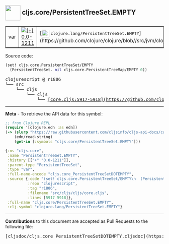 ## <img width="48px" valign="middle" src="http://i.imgur.com/Hi20huC.png"> cljs.core/PersistentTreeSet.EMPTY

 <table border="1">
<tr>

<td>var</td>
<td><a href="https://github.com/cljsinfo/cljs-api-docs/tree/0.0-1211"><img valign="middle" alt="[+] 0.0-1211" src="https://img.shields.io/badge/+-0.0--1211-lightgrey.svg"></a> </td>
<td>
[<img height="24px" valign="middle" src="http://i.imgur.com/1GjPKvB.png"> <samp>clojure.lang/PersistentTreeSet.EMPTY</samp>](https://github.com/clojure/clojure/blob//src/jvm/clojure/lang/PersistentTreeSet.java)
</td>
</tr>
</table>






Source code:

```clj
(set! cljs.core.PersistentTreeSet/EMPTY
  (PersistentTreeSet. nil cljs.core.PersistentTreeMap/EMPTY 0))
```

 <pre>
clojurescript @ r1806
└── src
    └── cljs
        └── cljs
            └── <ins>[core.cljs:5917-5918](https://github.com/clojure/clojurescript/blob/r1806/src/cljs/cljs/core.cljs#L5917-L5918)</ins>
</pre>


---

__Meta__ - To retrieve the API data for this symbol:

```clj
;; from Clojure REPL
(require '[clojure.edn :as edn])
(-> (slurp "https://raw.githubusercontent.com/cljsinfo/cljs-api-docs/catalog/cljs-api.edn")
    (edn/read-string)
    (get-in [:symbols "cljs.core/PersistentTreeSet.EMPTY"]))
```

```clj
{:ns "cljs.core",
 :name "PersistentTreeSet.EMPTY",
 :history [["+" "0.0-1211"]],
 :parent-type "PersistentTreeSet",
 :type "var",
 :full-name-encode "cljs.core_PersistentTreeSetDOTEMPTY",
 :source {:code "(set! cljs.core.PersistentTreeSet/EMPTY\n  (PersistentTreeSet. nil cljs.core.PersistentTreeMap/EMPTY 0))",
          :repo "clojurescript",
          :tag "r1806",
          :filename "src/cljs/cljs/core.cljs",
          :lines [5917 5918]},
 :full-name "cljs.core/PersistentTreeSet.EMPTY",
 :clj-symbol "clojure.lang/PersistentTreeSet.EMPTY"}

```

---

__Contributions__ to this document are accepted as Pull Requests to the following file:

 <pre>
[cljsdoc/cljs.core_PersistentTreeSetDOTEMPTY.cljsdoc](https://github.com/cljsinfo/cljs-api-docs/blob/master/cljsdoc/cljs.core_PersistentTreeSetDOTEMPTY.cljsdoc)
</pre>

